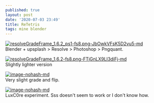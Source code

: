 ```yaml
---
published: true
layout: post
date: '2020-07-03 23:49'
title: ReTetris
tags: mine blender 
---
```

[![resolveGradeFrame_1.6.2_ps1-fs8.png-JbOwkVFsK5D2vu5-md](https://i.imgur.com/uWE78VGl.png)](https://i.imgur.com/uWE78VG.png)    
Blender + upsplash > Resolve > Photoshop > Pngquant.

[![resolveGradeFrame_1.6.2-fs8.png-FTjGnLX9LI3diFj-md](https://i.imgur.com/jyDkZ0Yl.png)](https://i.imgur.com/jyDkZ0Y.png)  
Slightly lighter version

[![image-nohash-md](https://i.imgur.com/OyUsYEc.jpg)](https://i.imgur.com/rrvtfS3.png)  
Very slight grade and flip.

[![image-nohash-md](https://i.imgur.com/xObavUtl.jpg)](https://i.imgur.com/xObavUt.jpg)  
LuxC0re experiment. Sss doesn't seem to work or I don't know how.

